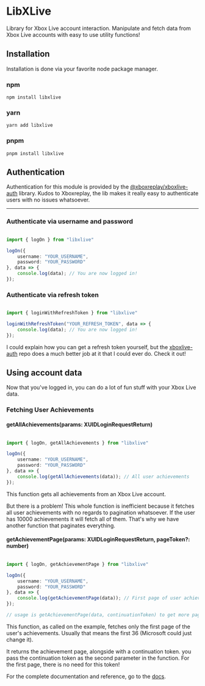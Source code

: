 # LibXLive

Library for Xbox Live account interaction. Manipulate and fetch data from Xbox Live accounts with easy to use utility functions!

## Installation

Installation is done via your favorite node package manager.

### npm
```shell
npm install libxlive
```

### yarn
```shell
yarn add libxlive
```

### pnpm
```shell
pnpm install libxlive
```

## Authentication

Authentication for this module is provided by the [@xboxreplay/xboxlive-auth](https://github.com/XboxReplay/xboxlive-auth/) library. Kudos to Xboxreplay, the lib makes it really easy to authenticate users with no issues whatsoever.

------------------------------
### Authenticate via username and password

```typescript

import { logOn } from "libxlive"

logOn({
    username: "YOUR_USERNAME",
    password: "YOUR_PASSWORD"
}, data => {
    console.log(data); // You are now logged in!
});

```

### Authenticate via refresh token

```typescript

import { loginWithRefreshToken } from "libxlive"

loginWithRefreshToken("YOUR_REFRESH_TOKEN", data => {
    console.log(data); // You are now logged in!
});

```

I could explain how you can get a refresh token yourself, but the [xboxlive-auth](https://github.com/XboxReplay/xboxlive-auth/blob/master/docs/01-Authenticate.md) repo does a much better job at it that I could ever do. Check it out!

## Using account data

Now that you've logged in, you can do a lot of fun stuff with your Xbox Live data.

### Fetching User Achievements

#### getAllAchievements(params: XUIDLoginRequestReturn)


```typescript

import { logOn, getAllAchievements } from "libxlive"

logOn({
    username: "YOUR_USERNAME",
    password: "YOUR_PASSWORD"
}, data => {
    console.log(getAllAchievements(data)); // All user achievements
});

```

This function gets all achievements from an Xbox Live account.

But there is a problem! This whole function is inefficient because it fetches all user achievements with no regards to pagination whatsoever. If the user has 10000 achievements it will fetch all of them. That's why we have another function that paginates everything.

#### getAchievementPage(params: XUIDLoginRequestReturn, pageToken?: number)

```typescript

import { logOn, getAchievementPage } from "libxlive"

logOn({
    username: "YOUR_USERNAME",
    password: "YOUR_PASSWORD"
}, data => {
    console.log(getAchievementPage(data)); // First page of user achievements
});

// usage is getAchievementPage(data, continuationToken) to get more pages

```

This function, as called on the example, fetches only the first page of the user's achievements. Usually that means the first 36 (Microsoft could just change it).

It returns the achievement page, alongside with a continuation token. you pass the continuation token as the second parameter in the function. For the first page, there is no need for this token!


For the complete documentation and reference, go to the [docs](https://carloscdante.github.io/libxlive).